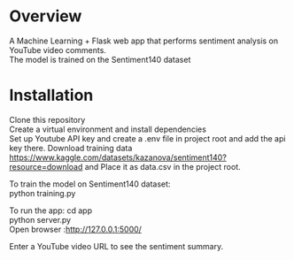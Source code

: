 # Overview

A Machine Learning + Flask web app that performs sentiment analysis on YouTube video comments.  
The model is trained on the Sentiment140 dataset  

# Installation

Clone this repository  
Create a virtual environment and install dependencies   
Set up Youtube API key and create a .env file in project root and add the api key there.
Download training data https://www.kaggle.com/datasets/kazanova/sentiment140?resource=download and Place it as data.csv in the project root.     

To train the model on Sentiment140 dataset:  
python training.py  

To run the app: cd app  
python server.py  
Open browser :http://127.0.0.1:5000/   

Enter a YouTube video URL to see the sentiment summary.  
